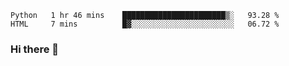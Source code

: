 <!--START_SECTION:waka-->

```text
Python   1 hr 46 mins    ███████████████████████▒░   93.28 %
HTML     7 mins          █▓░░░░░░░░░░░░░░░░░░░░░░░   06.72 %
```

<!--END_SECTION:waka-->

### Hi there 👋

<!--
**DnC275/DnC275** is a ✨ _special_ ✨ repository because its `README.md` (this file) appears on your GitHub profile.

Here are some ideas to get you started:

- 🔭 I’m currently working on ...
- 🌱 I’m currently learning ...
- 👯 I’m looking to collaborate on ...
- 🤔 I’m looking for help with ...
- 💬 Ask me about ...
- 📫 How to reach me: ...
- 😄 Pronouns: ...
- ⚡ Fun fact: ...
-->
